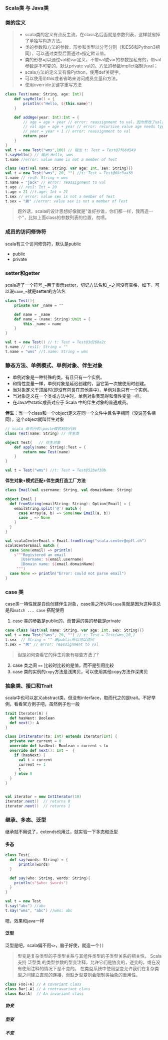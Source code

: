 ### Scala类 与 Java类

### 类的定义
> - scala类的定义有点反主流，在class名后面就是参数列表，这样就省掉了单独写构造方法。
> - 类的参数和方法的参数，形参和类型以分号分割（和ES6和Python3相同），可以通过类型后面通过`=`指定默认值。
> - 类的形参可以通过val和var定义，不带val或var的参数是私有的，带val参数是不可变的，默认private val的。方法的参数implict强制为val；
> - scala方法的定义又有像Python，使用def关键字。
> - 可以使用带this或者省略来访问成员变量和方法。
> - 使用override关键字重写方法

```scala
class Test(name: String, age: Int){
    def sayHello() = {
        println(s"Hello, ${this.name}")
    }

    def addAge(year: Int):Int = {
        // age = age + year // error: reassignment to val，因为修改了val的值
        // val age = age + year // error: recursive value age needs type
        // year = year + 1 // error: reassignment to val
        return year
    }
}
val t = new Test("wms",100) // 输出 t: Test = Test@7f66d549
t.sayHello() // 输出 Hello, wms
t.name //error: value name is not a member of Test

class Test(val name: String, var age: Int, sex: String){}
val t = new Test("wms", 20, "") //t: Test = Test@68c3aa38
t.name // res0: String = wms
t.name = "jack" // error: reassignment to val
t.age // res1: Int = 20
t.age = 21 //t.age: Int = 21
t.sex // error: value sex is not a member of Test
t.sex = "男" //error: value sex is not a member of Test
```

> 题外话，scala的设计思想好像就是"谁好抄谁，你们都一样，我再造一个"，比如上面class的参数列表的位置，勿喷。

### 成员的访问修饰符
scala有三个访问修饰符，默认是public
- public 
- private

### setter和getter
scala造了一个符号`_=`用于表示setter，切记方法名和`_=`之间没有空格，如下，可以说`name_=`就是setter的方法名
```scala
class Test(){
    private var _name = ""

    def name = _name
    def name_= (name: String):Unit = {
        this._name = name
    }
}

val t = new Test() // t: Test = Test@3d268a2c
t.name // res11: String = ""
t.name = "wms" //t.name: String = wms
```

### 静态方法、单例模式、单例对象、伴生对象
- 单例对象是一种特殊的类，有且只有一个实例。
- 和惰性变量一样，单例对象是延迟创建的，当它第一次被使用时创建。
- 当对象定义于顶层时(即没有包含在其他类中)，单例对象只有一个实例。
- 当对象定义在一个类或方法中时，单例对象表现得和惰性变量一样。
- 在Java中static成员对应于 Scala 中的伴生对象的普通成员。

**伴生**：当一个class和一个object定义在同一个文件中且名字相同（没说签名相同），这个object就叫伴生对象
```scala
// scala 命令行的:paste模式粘贴代码
class Test(name: String) // 伴生类

object Test{   // 伴生对象
    def apply(name: String):Test = {
        return new Test(name)
    }
}

val t = Test("wms") //t: Test = Test@52bef30b
```
**伴生对象+模式匹配+伴生类打造工厂方法**
```scala
class Email(val username: String, val domainName: String)

object Email {
  def fromString(emailString: String): Option[Email] = {
    emailString.split('@') match {
      case Array(a, b) => Some(new Email(a, b))
      case _ => None
    }
  }
}

val scalaCenterEmail = Email.fromString("scala.center@epfl.ch")
scalaCenterEmail match {
  case Some(email) => println(
    s"""Registered an email
       |Username: ${email.username}
       |Domain name: ${email.domainName}
     """)
  case None => println("Error: could not parse email")
}
```

### case 类
case类一特性就是自动创建伴生对象，case类之所以叫`case`类就是因为这种类总是和`match ... case` 搭配使用
1. case 类的参数是public的，而普遍的类的参数是private
```scala
case class Test(val name: String, var age: Int, sex: String){}
val t = new Test("wms", 20, "") // t: Test = Test(wms,20,)
t.sex  // String = "" 是public所以可以访问
t.sex = "男" // error: reassignment to val
```
> 但是如何查看它的伴生对象有哪些方法了?

2. case 类之间 `==` 比较时比较的是值，而不是引用比较
3. case 类的实例的`copy`方法是浅拷贝，可以使用其他copy方法作深拷贝

### 抽象类、接口和Trait
scala中也可以定义abstract类，但没有interface，取而代之的是trait。不好举例，看看官方例子吧，虽然例子也一般

```scala
trait Iterator[A] {
  def hasNext: Boolean
  def next(): A
}

class IntIterator(to: Int) extends Iterator[Int] {
  private var current = 0
  override def hasNext: Boolean = current < to
  override def next(): Int =  {
    if (hasNext) {
      val t = current
      current += 1
      t
    } else 0
  }
}


val iterator = new IntIterator(10)
iterator.next()  // returns 0
iterator.next()  // returns 1
```

### 继承、多态、泛型
继承就不用说了，extends也用过，就实验一下多态和泛型

#### 多态
```scala
class Test{
  def say(words: String) = {
      println(words)
  }

  def say(who: String, words: String){
    println(s"$who: $words")
  }
}

val t = new Test
t.say("abc") //abc
t.say("wms", "abc") //wms: abc
```
嗯，效果和java一样

#### 泛型
泛型是吧，scala偏不用`<>`，脑子好使，就造一个`[]`

> 型变是复杂类型的子类型关系与其组件类型的子类型关系的相关性。 Scala支持 泛型类 的类型参数的型变注释，允许它们是协变的，逆变的，或在没有使用注释的情况下是不变的。 在类型系统中使用型变允许我们在复杂类型之间建立直观的连接，而缺乏型变则会限制类抽象的重用性。

```scala
class Foo[+A] // A covariant class
class Bar[-A] // A contravariant class 
class Baz[A]  // An invariant class
```

##### 协变

##### 型变
##### 不变